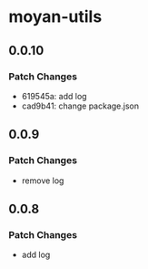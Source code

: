 # moyan-utils

## 0.0.10

### Patch Changes

- 619545a: add log
- cad9b41: change package.json

## 0.0.9

### Patch Changes

- remove log

## 0.0.8

### Patch Changes

- add log
